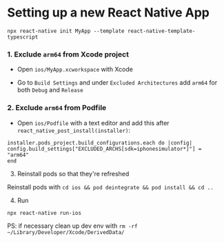 # Setting up a new React Native App

`npx react-native init MyApp --template react-native-template-typescript`

### 1. Exclude `arm64` from Xcode project

- Open `ios/MyApp.xcworkspace` with Xcode

- Go to `Build Settings` and under `Excluded Architectures` add `arm64` for both `Debug` and `Release`

### 2. Exclude `arm64` from Podfile

- Open `ios/Podfile` with a text editor and add this after `react_native_post_install(installer)`:
```
installer.pods_project.build_configurations.each do |config| config.build_settings["EXCLUDED_ARCHS[sdk=iphonesimulator*]"] =  "arm64"
end
```
3. Reinstall pods so that they're refreshed

Reinstall pods with `cd ios && pod deintegrate && pod install && cd ..`

4. Run

`npx react-native run-ios`

PS: if necessary clean up dev env with `rm -rf ~/Library/Developer/Xcode/DerivedData/`
